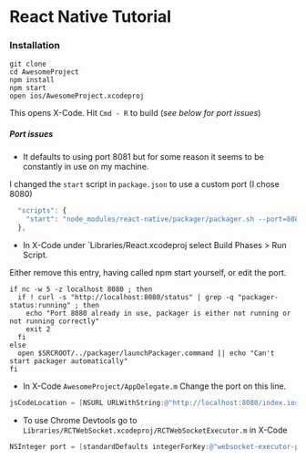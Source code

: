 # React Native Tutorial

### Installation

```
git clone
cd AwesomeProject
npm install
npm start
open ios/AwesomeProject.xcodeproj
```

This opens X-Code. Hit `Cmd - R` to build (_see below for port issues_)

##### Port issues

* It defaults to using port 8081 but for some reason it seems to be constantly in use on my machine.

I changed the `start` script in `package.json` to use a custom port (I chose 8080)

```javascript
  "scripts": {
    "start": "node_modules/react-native/packager/packager.sh --port=8080"
  },
```

* In X-Code under `Libraries/React.xcodeproj select Build Phases > Run Script.

Either remove this entry, having called npm start yourself, or edit the port.

```shell
if nc -w 5 -z localhost 8080 ; then
  if ! curl -s "http://localhost:8080/status" | grep -q "packager-status:running" ; then
    echo "Port 8080 already in use, packager is either not running or not running correctly"
    exit 2
  fi
else
  open $SRCROOT/../packager/launchPackager.command || echo "Can't start packager automatically"
fi
```

* In X-Code `AwesomeProject/AppDelegate.m` Change the port on this line.
```objective-c
jsCodeLocation = [NSURL URLWithString:@"http://localhost:8080/index.ios.bundle?platform=ios&dev=true"];
```


* To use Chrome Devtools go to `Libraries/RCTWebSocket.xcodeproj/RCTWebSocketExecutor.m` in X-Code
```objective-c
NSInteger port = [standardDefaults integerForKey:@"websocket-executor-port"] ?: 8080;
```
